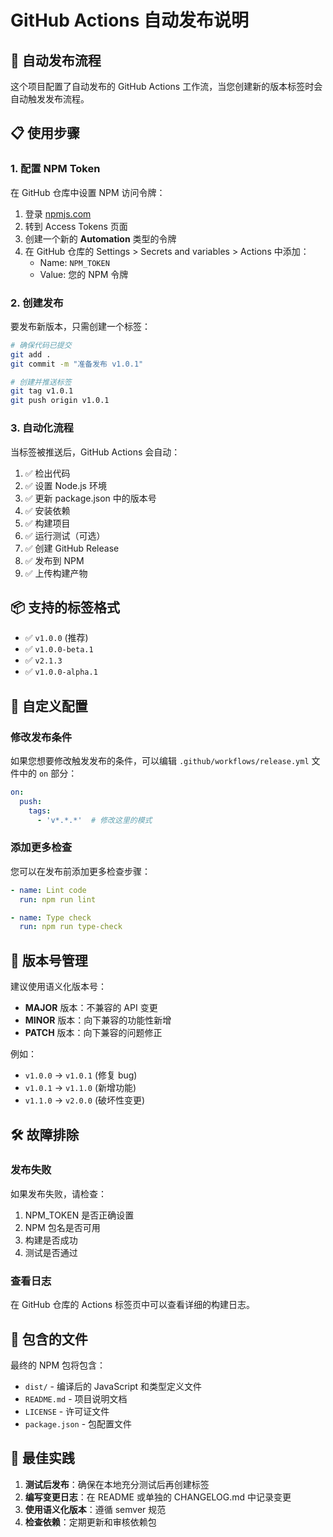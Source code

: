# GitHub Actions 自动发布说明

## 🚀 自动发布流程

这个项目配置了自动发布的 GitHub Actions 工作流，当您创建新的版本标签时会自动触发发布流程。

## 📋 使用步骤

### 1. 配置 NPM Token

在 GitHub 仓库中设置 NPM 访问令牌：

1. 登录 [npmjs.com](https://www.npmjs.com/)
2. 转到 Access Tokens 页面
3. 创建一个新的 **Automation** 类型的令牌
4. 在 GitHub 仓库的 Settings > Secrets and variables > Actions 中添加：
   - Name: `NPM_TOKEN`
   - Value: 您的 NPM 令牌

### 2. 创建发布

要发布新版本，只需创建一个标签：

```bash
# 确保代码已提交
git add .
git commit -m "准备发布 v1.0.1"

# 创建并推送标签
git tag v1.0.1
git push origin v1.0.1
```

### 3. 自动化流程

当标签被推送后，GitHub Actions 会自动：

1. ✅ 检出代码
2. ✅ 设置 Node.js 环境
3. ✅ 更新 package.json 中的版本号
4. ✅ 安装依赖
5. ✅ 构建项目
6. ✅ 运行测试（可选）
7. ✅ 创建 GitHub Release
8. ✅ 发布到 NPM
9. ✅ 上传构建产物

## 📦 支持的标签格式

- ✅ `v1.0.0` (推荐)
- ✅ `v1.0.0-beta.1`
- ✅ `v2.1.3`
- ✅ `v1.0.0-alpha.1`

## 🔧 自定义配置

### 修改发布条件

如果您想要修改触发发布的条件，可以编辑 `.github/workflows/release.yml` 文件中的 `on` 部分：

```yaml
on:
  push:
    tags:
      - 'v*.*.*'  # 修改这里的模式
```

### 添加更多检查

您可以在发布前添加更多检查步骤：

```yaml
- name: Lint code
  run: npm run lint

- name: Type check
  run: npm run type-check
```

## 📝 版本号管理

建议使用语义化版本号：

- **MAJOR** 版本：不兼容的 API 变更
- **MINOR** 版本：向下兼容的功能性新增
- **PATCH** 版本：向下兼容的问题修正

例如：
- `v1.0.0` → `v1.0.1` (修复 bug)
- `v1.0.1` → `v1.1.0` (新增功能)
- `v1.1.0` → `v2.0.0` (破坏性变更)

## 🛠️ 故障排除

### 发布失败

如果发布失败，请检查：

1. NPM_TOKEN 是否正确设置
2. NPM 包名是否可用
3. 构建是否成功
4. 测试是否通过

### 查看日志

在 GitHub 仓库的 Actions 标签页中可以查看详细的构建日志。

## 📁 包含的文件

最终的 NPM 包将包含：

- `dist/` - 编译后的 JavaScript 和类型定义文件
- `README.md` - 项目说明文档
- `LICENSE` - 许可证文件
- `package.json` - 包配置文件

## 🎯 最佳实践

1. **测试后发布**：确保在本地充分测试后再创建标签
2. **编写变更日志**：在 README 或单独的 CHANGELOG.md 中记录变更
3. **使用语义化版本**：遵循 semver 规范
4. **检查依赖**：定期更新和审核依赖包